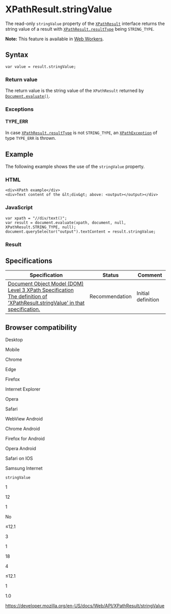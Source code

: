 XPathResult.stringValue
=======================

The read-only `stringValue` property of the [`XPathResult`](../xpathresult) interface returns the string value of a result with [`XPathResult.resultType`](resulttype) being `STRING_TYPE`.

**Note:** This feature is available in [Web Workers](../web_workers_api).

Syntax
------

    var value = result.stringValue;

### Return value

The return value is the string value of the `XPathResult` returned by [`Document.evaluate()`](../document/evaluate).

### Exceptions

#### TYPE\_ERR

In case [`XPathResult.resultType`](resulttype) is not `STRING_TYPE`, an [`XPathException`](../xpathexception) of type `TYPE_ERR` is thrown.

Example
-------

The following example shows the use of the `stringValue` property.

### HTML

    <div>XPath example</div>
    <div>Text content of the &lt;div&gt; above: <output></output></div>

### JavaScript

    var xpath = "//div/text()";
    var result = document.evaluate(xpath, document, null, XPathResult.STRING_TYPE, null);
    document.querySelector("output").textContent = result.stringValue;

### Result

Specifications
--------------

<table><thead><tr class="header"><th>Specification</th><th>Status</th><th>Comment</th></tr></thead><tbody><tr class="odd"><td><a href="https://www.w3.org/TR/DOM-Level-3-XPath/xpath.html#XPathResult-stringValue">Document Object Model (DOM) Level 3 XPath Specification<br />
<span class="small">The definition of 'XPathResult.stringValue' in that specification.</span></a></td><td><span class="spec-rec">Recommendation</span></td><td>Initial definition</td></tr></tbody></table>

Browser compatibility
---------------------

Desktop

Mobile

Chrome

Edge

Firefox

Internet Explorer

Opera

Safari

WebView Android

Chrome Android

Firefox for Android

Opera Android

Safari on IOS

Samsung Internet

`stringValue`

1

12

1

No

≤12.1

3

1

18

4

≤12.1

1

1.0

<a href="https://developer.mozilla.org/en-US/docs/Web/API/XPathResult/stringValue" class="_attribution-link">https://developer.mozilla.org/en-US/docs/Web/API/XPathResult/stringValue</a>
